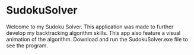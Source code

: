 # SudokuSolver

Welcome to my Sudoku Solver. This application was made to further develop my backtracking algorithm skills. This app also feature a visual animation of the algorithm. 
Download and run the SudokuSolver.exe file to see the program.
